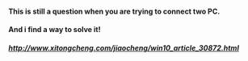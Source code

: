 #### This is still a question when you are trying to connect two PC.

#### And i find a way to solve it!

#### *http://www.xitongcheng.com/jiaocheng/win10_article_30872.html*
